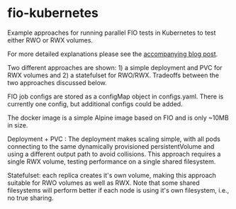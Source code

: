 # fio-kubernetes

Example approaches for running parallel FIO tests in Kubernetes to test either RWO or RWX volumes.

For more detailed explanations please see the [accompanying blog post](https://medium.com/@joshua_robinson/storage-benchmarking-with-fio-in-kubernetes-14cf29dc5375).

Two different approaches are shown: 1) a simple deployment and PVC for RWX volumes and 2) a statefulset for RWO/RWX. Tradeoffs between the two approaches discussed below.

FIO job configs are stored as a configMap object in configs.yaml. There is currently one config, but additional configs could be added.

The docker image is a simple Alpine image based on FIO and is only ~10MB in size.

Deployment + PVC : The deployment makes scaling simple, with all pods connecting to the same dynamically provisioned persistentVolume and using a different output path to avoid collisions. This approach requires a single RWX volume, testing performance on a single shared filesystem.

Statefulset: each replica creates it's own volume, making this approach suitable for RWO volumes as well as RWX. Note that some shared filesystems will perform better if each node is using it's own filesystem, i.e., no true sharing.